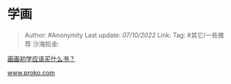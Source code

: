 # 学画

> Author: #Anonymity
> Last update: *07/10/2022*
> Link:
> Tag: #其它/一些推荐 
> 沙海拾金:

[画画初学应该买什么书？](https://www.zhihu.com/question/359495144/answer/2699655781)

www.proko.com